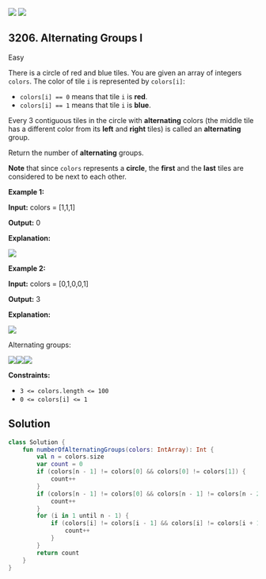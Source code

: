 [![](https://img.shields.io/github/stars/javadev/LeetCode-in-Kotlin?label=Stars&style=flat-square)](https://github.com/javadev/LeetCode-in-Kotlin)
[![](https://img.shields.io/github/forks/javadev/LeetCode-in-Kotlin?label=Fork%20me%20on%20GitHub%20&style=flat-square)](https://github.com/javadev/LeetCode-in-Kotlin/fork)

## 3206\. Alternating Groups I

Easy

There is a circle of red and blue tiles. You are given an array of integers `colors`. The color of tile `i` is represented by `colors[i]`:

*   `colors[i] == 0` means that tile `i` is **red**.
*   `colors[i] == 1` means that tile `i` is **blue**.

Every 3 contiguous tiles in the circle with **alternating** colors (the middle tile has a different color from its **left** and **right** tiles) is called an **alternating** group.

Return the number of **alternating** groups.

**Note** that since `colors` represents a **circle**, the **first** and the **last** tiles are considered to be next to each other.

**Example 1:**

**Input:** colors = [1,1,1]

**Output:** 0

**Explanation:**

![](https://assets.leetcode.com/uploads/2024/05/16/image_2024-05-16_23-53-171.png)

**Example 2:**

**Input:** colors = [0,1,0,0,1]

**Output:** 3

**Explanation:**

![](https://assets.leetcode.com/uploads/2024/05/16/image_2024-05-16_23-47-491.png)

Alternating groups:

**![](https://assets.leetcode.com/uploads/2024/05/16/image_2024-05-16_23-50-441.png)**![](https://assets.leetcode.com/uploads/2024/05/16/image_2024-05-16_23-48-211.png)**![](https://assets.leetcode.com/uploads/2024/05/16/image_2024-05-16_23-49-351.png)**

**Constraints:**

*   `3 <= colors.length <= 100`
*   `0 <= colors[i] <= 1`

## Solution

```kotlin
class Solution {
    fun numberOfAlternatingGroups(colors: IntArray): Int {
        val n = colors.size
        var count = 0
        if (colors[n - 1] != colors[0] && colors[0] != colors[1]) {
            count++
        }
        if (colors[n - 1] != colors[0] && colors[n - 1] != colors[n - 2]) {
            count++
        }
        for (i in 1 until n - 1) {
            if (colors[i] != colors[i - 1] && colors[i] != colors[i + 1]) {
                count++
            }
        }
        return count
    }
}
```
